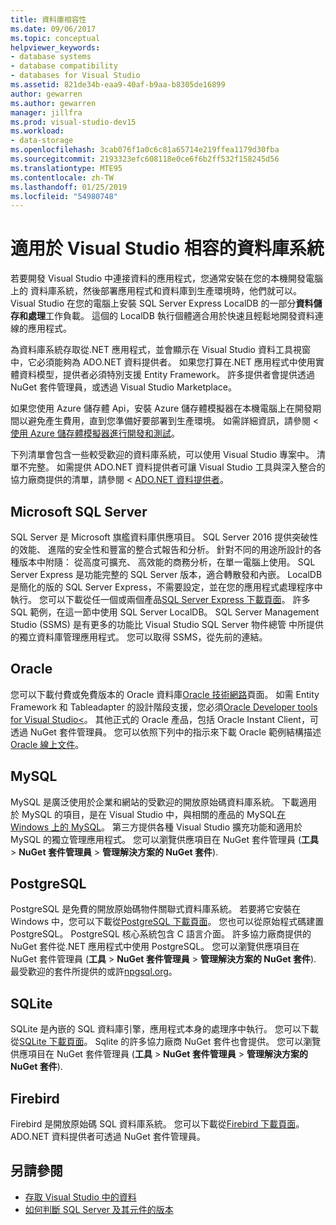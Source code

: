 ```yaml
---
title: 資料庫相容性
ms.date: 09/06/2017
ms.topic: conceptual
helpviewer_keywords:
- database systems
- database compatibility
- databases for Visual Studio
ms.assetid: 821de34b-eaa9-40af-b9aa-b8305de16899
author: gewarren
ms.author: gewarren
manager: jillfra
ms.prod: visual-studio-dev15
ms.workload:
- data-storage
ms.openlocfilehash: 3cab076f1a0c6c81a65714e219ffea1179d30fba
ms.sourcegitcommit: 2193323efc608118e0ce6f6b2ff532f158245d56
ms.translationtype: MTE95
ms.contentlocale: zh-TW
ms.lasthandoff: 01/25/2019
ms.locfileid: "54980748"
---
```

# <a name="compatible-database-systems-for-visual-studio"></a>適用於 Visual Studio 相容的資料庫系統

若要開發 Visual Studio 中連接資料的應用程式，您通常安裝在您的本機開發電腦上的 資料庫系統，然後部署應用程式和資料庫到生產環境時，他們就可以。 Visual Studio 在您的電腦上安裝 SQL Server Express LocalDB 的一部分**資料儲存和處理**工作負載。 這個的 LocalDB 執行個體適合用於快速且輕鬆地開發資料連線的應用程式。

為資料庫系統存取從.NET 應用程式，並會顯示在 Visual Studio 資料工具視窗中，它必須能夠為 ADO.NET 資料提供者。 如果您打算在.NET 應用程式中使用實體資料模型，提供者必須特別支援 Entity Framework。 許多提供者會提供透過 NuGet 套件管理員，或透過 Visual Studio Marketplace。

如果您使用 Azure 儲存體 Api，安裝 Azure 儲存體模擬器在本機電腦上在開發期間以避免產生費用，直到您準備好要部署到生產環境。 如需詳細資訊，請參閱 <<c0> [ 使用 Azure 儲存體模擬器進行開發和測試](/azure/storage/common/storage-use-emulator)。

下列清單會包含一些較受歡迎的資料庫系統，可以使用 Visual Studio 專案中。 清單不完整。 如需提供 ADO.NET 資料提供者可讓 Visual Studio 工具與深入整合的協力廠商提供的清單，請參閱 < [ADO.NET 資料提供者](/dotnet/framework/data/adonet/data-providers)。

## <a name="microsoft-sql-server"></a>Microsoft SQL Server

SQL Server 是 Microsoft 旗艦資料庫供應項目。 SQL Server 2016 提供突破性的效能、 進階的安全性和豐富的整合式報告和分析。 針對不同的用途所設計的各種版本中附隨： 從高度可擴充、 高效能的商務分析，在單一電腦上使用。 SQL Server Express 是功能完整的 SQL Server 版本，適合轉散發和內嵌。  LocalDB 是簡化的版的 SQL Server Express，不需要設定，並在您的應用程式處理程序中執行。 您可以下載從任一個或兩個產品[SQL Server Express 下載頁面](https://www.microsoft.com/sql-server/sql-server-editions-express)。 許多 SQL 範例，在這一節中使用 SQL Server LocalDB。 SQL Server Management Studio (SSMS) 是有更多的功能比 Visual Studio SQL Server 物件總管 中所提供的獨立資料庫管理應用程式。 您可以取得 SSMS，從先前的連結。

## <a name="oracle"></a>Oracle

您可以下載付費或免費版本的 Oracle 資料庫[Oracle 技術網路](http://www.oracle.com/technetwork/database/enterprise-edition/downloads/index-092322.html)頁面。 如需 Entity Framework 和 Tableadapter 的設計階段支援，您必須[Oracle Developer tools for Visual Studio<](http://www.oracle.com/technetwork/developer-tools/visual-studio/overview/index.html)。 其他正式的 Oracle 產品，包括 Oracle Instant Client，可透過 NuGet 套件管理員。 您可以依照下列中的指示來下載 Oracle 範例結構描述[Oracle 線上文件](http://docs.oracle.com/cd/E11882_01/server.112/e10831/toc.htm)。

## <a name="mysql"></a>MySQL

MySQL 是廣泛使用於企業和網站的受歡迎的開放原始碼資料庫系統。 下載適用於 MySQL 的項目，是在 Visual Studio 中，與相關的產品的 MySQL[在 Windows 上的 MySQL](http://www.mysql.com/why-mysql/windows/)。 第三方提供各種 Visual Studio 擴充功能和適用於 MySQL 的獨立管理應用程式。 您可以瀏覽供應項目在 NuGet 套件管理員 (**工具** > **NuGet 套件管理員** > **管理解決方案的 NuGet 套件**).

## <a name="postgresql"></a>PostgreSQL

PostgreSQL 是免費的開放原始碼物件關聯式資料庫系統。 若要將它安裝在 Windows 中，您可以下載從[PostgreSQL 下載頁面](http://www.postgresql.org/download/windows/)。 您也可以從原始程式碼建置 PostgreSQL。 PostgreSQL 核心系統包含 C 語言介面。 許多協力廠商提供的 NuGet 套件從.NET 應用程式中使用 PostgreSQL。 您可以瀏覽供應項目在 NuGet 套件管理員 (**工具** > **NuGet 套件管理員** > **管理解決方案的 NuGet 套件**). 最受歡迎的套件所提供的或許[npgsql.org](http://www.npgsql.org)。

## <a name="sqlite"></a>SQLite

SQLite 是內嵌的 SQL 資料庫引擎，應用程式本身的處理序中執行。 您可以下載從[SQLite 下載頁面](http://www.sqlite.org/download.html)。 Sqlite 的許多協力廠商 NuGet 套件也會提供。 您可以瀏覽供應項目在 NuGet 套件管理員 (**工具** > **NuGet 套件管理員** > **管理解決方案的 NuGet 套件**).

## <a name="firebird"></a>Firebird

Firebird 是開放原始碼 SQL 資料庫系統。 您可以下載從[Firebird 下載頁面](http://firebirdsql.org/en/downloads/)。 ADO.NET 資料提供者可透過 NuGet 套件管理員。

## <a name="see-also"></a>另請參閱

- [存取 Visual Studio 中的資料](../data-tools/accessing-data-in-visual-studio.md)
- [如何判斷 SQL Server 及其元件的版本](http://support.microsoft.com/kb/321185)
